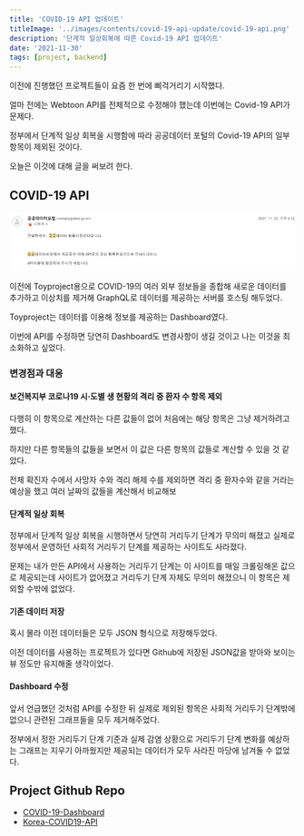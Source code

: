 ```yaml
---
title: 'COVID-19 API 업데이트'
titleImage: '../images/contents/covid-19-api-update/covid-19-api.png'
description: '단계적 일상회복에 따른 Covid-19 API 업데이트'
date: '2021-11-30'
tags: [project, backend]
---
```


이전에 진행했던 프로젝트들이 요즘 한 번에 삐걱거리기 시작했다.

얼마 전에는 Webtoon API를 전체적으로 수정해야 했는데 이번에는 Covid-19 API가 문제다.

정부에서 단계적 일상 회복을 시행함에 따라 공공데이터 포털의 Covid-19 API의 일부 항목이 제외된 것이다.

오늘은 이것에 대해 글을 써보려 한다.

## COVID-19 API

![외부 API를 사용할때 가장 받기 싫은 메일인듯..](../images/contents/covid-19-api-update/covid-19-api.png)

이전에 Toyproject용으로 COVID-19의 여러 외부 정보들을 종합해 새로운 데이터를 추가하고 이상치를 제거해 GraphQL로 데이터를 제공하는 서버를 호스팅 해두었다.

Toyproject는 데이터를 이용해 정보를 제공하는 Dashboard였다.

이번에 API를 수정하면 당연히 Dashboard도 변경사항이 생길 것이고 나는 이것을 최소화하고 싶었다.

### 변경점과 대응

#### 보건복지부 코로나19 시·도별 생 현황의 격리 중 환자 수 항목 제외

다행히 이 항목으로 계산하는 다른 값들이 없어 처음에는 해당 항목은 그냥 제거하려고 했다.

하지만 다른 항목들의 값들을 보면서 이 값은 다른 항목의 값들로 계산할 수 있을 것 같았다.

전체 확진자 수에서 사망자 수와 격리 해제 수를 제외하면 격리 중 환자수와 같을 거라는 예상을 했고 여러 날짜의 값들을 계산해서 비교해보

#### 단계적 일상 회복

정부에서 단계적 일상 회복을 시행하면서 당연히 거리두기 단계가 무의미 해졌고 실제로 정부에서 운영하던 사회적 거리두기 단계를 제공하는 사이트도 사라졌다.

문제는 내가 만든 API에서 사용하는 거리두기 단계는 이 사이트를 매일 크롤링해온 값으로 제공되는데 사이트가 없어졌고 거리두기 단계 자체도 무의미 해졌으니 이 항목은 제외할 수밖에 없었다.

#### 기존 데이터 저장

혹시 몰라 이전 데이터들은 모두 JSON 형식으로 저장해두었다.

이전 데이터를 사용하는 프로젝트가 있다면 Github에 저장된 JSON값을 받아와 보이는 뷰 정도만 유지해줄 생각이었다.

#### Dashboard 수정

앞서 언급했던 것처럼 API를 수정한 뒤 실제로 제외된 항목은 사회적 거리두기 단계밖에 없으니 관련된 그래프들을 모두 제거해주었다.

정부에서 정한 거리두기 단계 기준과 실제 감염 상황으로 거리두기 단계 변화를 예상하는 그래프는 지우기 아까웠지만 제공되는 데이터가 모두 사라진 마당에 남겨둘 수 없었다.

## Project Github Repo

- [COVID-19-Dashboard](https://github.com/HyeokjaeLee/covid19-dashboard)
- [Korea-COVID19-API](https://github.com/HyeokjaeLee/korea-covid19-api)
